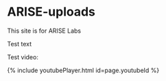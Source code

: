 # ARISE-uploads

This site is for ARISE Labs

Test text

Test video:

{% include youtubePlayer.html id=page.youtubeId %}
